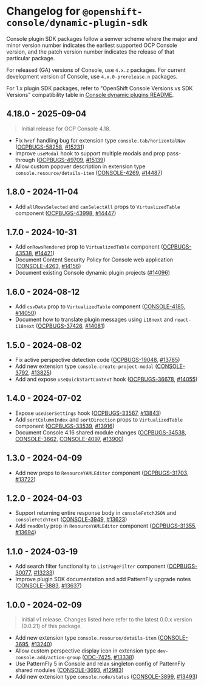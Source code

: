 # Changelog for `@openshift-console/dynamic-plugin-sdk`

Console plugin SDK packages follow a semver scheme where the major and minor version number indicates
the earliest supported OCP Console version, and the patch version number indicates the release of that
particular package.

For released (GA) versions of Console, use `4.x.z` packages.
For current development version of Console, use `4.x.0-prerelease.n` packages.

For 1.x plugin SDK packages, refer to "OpenShift Console Versions vs SDK Versions" compatibility table
in [Console dynamic plugins README](./README.md).

## 4.18.0 - 2025-09-04

> Initial release for OCP Console 4.18.

- Fix `href` handling bug for extension type `console.tab/horizontalNav` ([OCPBUGS-58258], [#15231])
- Improve `useModal` hook to support multiple modals and prop pass-through ([OCPBUGS-49709], [#15139])
- Allow custom popover description in extension type `console.resource/details-item` ([CONSOLE-4269], [#14487])

## 1.8.0 - 2024-11-04

- Add `allRowsSelected` and `canSelectAll` props to `VirtualizedTable` component ([OCPBUGS-43998], [#14447])

## 1.7.0 - 2024-10-31

- Add `onRowsRendered` prop to `VirtualizedTable` component ([OCPBUGS-43538], [#14421])
- Document Content Security Policy for Console web application ([CONSOLE-4263], [#14156])
- Document existing Console dynamic plugin projects ([#14096])

## 1.6.0 - 2024-08-12

- Add `csvData` prop to `VirtualizedTable` component ([CONSOLE-4185], [#14050])
- Document how to translate plugin messages using `i18next` and `react-i18next` ([OCPBUGS-37426], [#14081])

## 1.5.0 - 2024-08-02

- Fix active perspective detection code ([OCPBUGS-19048], [#13785])
- Add new extension type `console.create-project-modal` ([CONSOLE-3792], [#13825])
- Add and expose `useQuickStartContext` hook ([OCPBUGS-36678], [#14055])

## 1.4.0 - 2024-07-02

- Expose `useUserSettings` hook ([OCPBUGS-33567], [#13843])
- Add `sortColumnIndex` and `sortDirection` props to `VirtualizedTable` component ([OCPBUGS-33539], [#13916])
- Document Console 4.16 shared module changes ([OCPBUGS-34538], [CONSOLE-3662], [CONSOLE-4097], [#13900])

## 1.3.0 - 2024-04-09

- Add new props to `ResourceYAMLEditor` component ([OCPBUGS-31703], [#13722])

## 1.2.0 - 2024-04-03

- Support returning entire response body in `consoleFetchJSON` and `consoleFetchText` ([CONSOLE-3949], [#13623])
- Add `readOnly` prop in `ResourceYAMLEditor` component ([OCPBUGS-31355], [#13694])

## 1.1.0 - 2024-03-19

- Add search filter functionality to `ListPageFilter` component ([OCPBUGS-30077], [#13233])
- Improve plugin SDK documentation and add PatternFly upgrade notes ([CONSOLE-3883], [#13637])

## 1.0.0 - 2024-02-09

> Initial v1 release. Changes listed here refer to the latest 0.0.x version (0.0.21) of this package.

- Add new extension type `console.resource/details-item` ([CONSOLE-3695], [#13240])
- Allow custom perspective display icon in extension type `dev-console.add/action-group` ([ODC-7425], [#13338])
- Use PatternFly 5 in Console and relax singleton config of PatternFly shared modules ([CONSOLE-3693], [#12983])
- Add new extension type `console.node/status` ([CONSOLE-3899], [#13493])

[CONSOLE-3662]: https://issues.redhat.com/browse/CONSOLE-3662
[CONSOLE-3693]: https://issues.redhat.com/browse/CONSOLE-3693
[CONSOLE-3695]: https://issues.redhat.com/browse/CONSOLE-3695
[CONSOLE-3792]: https://issues.redhat.com/browse/CONSOLE-3792
[CONSOLE-3883]: https://issues.redhat.com/browse/CONSOLE-3883
[CONSOLE-3899]: https://issues.redhat.com/browse/CONSOLE-3899
[CONSOLE-3949]: https://issues.redhat.com/browse/CONSOLE-3949
[CONSOLE-4097]: https://issues.redhat.com/browse/CONSOLE-4097
[CONSOLE-4185]: https://issues.redhat.com/browse/CONSOLE-4185
[CONSOLE-4263]: https://issues.redhat.com/browse/CONSOLE-4263
[CONSOLE-4269]: https://issues.redhat.com/browse/CONSOLE-4269
[OCPBUGS-19048]: https://issues.redhat.com/browse/OCPBUGS-19048
[OCPBUGS-30077]: https://issues.redhat.com/browse/OCPBUGS-30077
[OCPBUGS-31355]: https://issues.redhat.com/browse/OCPBUGS-31355
[OCPBUGS-31703]: https://issues.redhat.com/browse/OCPBUGS-31703
[OCPBUGS-33539]: https://issues.redhat.com/browse/OCPBUGS-33539
[OCPBUGS-33567]: https://issues.redhat.com/browse/OCPBUGS-33567
[OCPBUGS-34538]: https://issues.redhat.com/browse/OCPBUGS-34538
[OCPBUGS-36678]: https://issues.redhat.com/browse/OCPBUGS-36678
[OCPBUGS-37426]: https://issues.redhat.com/browse/OCPBUGS-37426
[OCPBUGS-43538]: https://issues.redhat.com/browse/OCPBUGS-43538
[OCPBUGS-43998]: https://issues.redhat.com/browse/OCPBUGS-43998
[OCPBUGS-49709]: https://issues.redhat.com/browse/OCPBUGS-49709
[OCPBUGS-58258]: https://issues.redhat.com/browse/OCPBUGS-58258
[ODC-7425]: https://issues.redhat.com/browse/ODC-7425
[#12983]: https://github.com/openshift/console/pull/12983
[#13233]: https://github.com/openshift/console/pull/13233
[#13240]: https://github.com/openshift/console/pull/13240
[#13338]: https://github.com/openshift/console/pull/13338
[#13493]: https://github.com/openshift/console/pull/13493
[#13623]: https://github.com/openshift/console/pull/13623
[#13637]: https://github.com/openshift/console/pull/13637
[#13694]: https://github.com/openshift/console/pull/13694
[#13722]: https://github.com/openshift/console/pull/13722
[#13785]: https://github.com/openshift/console/pull/13785
[#13825]: https://github.com/openshift/console/pull/13825
[#13843]: https://github.com/openshift/console/pull/13843
[#13900]: https://github.com/openshift/console/pull/13900
[#13916]: https://github.com/openshift/console/pull/13916
[#14050]: https://github.com/openshift/console/pull/14050
[#14055]: https://github.com/openshift/console/pull/14055
[#14081]: https://github.com/openshift/console/pull/14081
[#14096]: https://github.com/openshift/console/pull/14096
[#14156]: https://github.com/openshift/console/pull/14156
[#14421]: https://github.com/openshift/console/pull/14421
[#14447]: https://github.com/openshift/console/pull/14447
[#14487]: https://github.com/openshift/console/pull/14487
[#15139]: https://github.com/openshift/console/pull/15139
[#15231]: https://github.com/openshift/console/pull/15231
